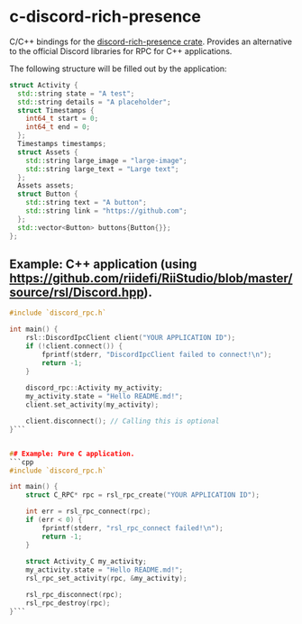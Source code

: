 # c-discord-rich-presence
C/C++ bindings for the [discord-rich-presence crate](). Provides an alternative to the official Discord libraries for RPC for C++ applications.

The following structure will be filled out by the application:
```cpp
struct Activity {
  std::string state = "A test";
  std::string details = "A placeholder";
  struct Timestamps {
    int64_t start = 0;
    int64_t end = 0;
  };
  Timestamps timestamps;
  struct Assets {
    std::string large_image = "large-image";
    std::string large_text = "Large text";
  };
  Assets assets;
  struct Button {
    std::string text = "A button";
    std::string link = "https://github.com";
  };
  std::vector<Button> buttons{Button{}};
};
```

## Example: C++ application (using https://github.com/riidefi/RiiStudio/blob/master/source/rsl/Discord.hpp).
```c
#include `discord_rpc.h`

int main() {
	rsl::DiscordIpcClient client("YOUR APPLICATION ID");
	if (!client.connect()) {
		fprintf(stderr, "DiscordIpcClient failed to connect!\n");
		return -1;
	}
	
	discord_rpc::Activity my_activity;
	my_activity.state = "Hello README.md!";
	client.set_activity(my_activity);

	client.disconnect(); // Calling this is optional
}```


## Example: Pure C application.
```cpp
#include `discord_rpc.h`

int main() {
	struct C_RPC* rpc = rsl_rpc_create("YOUR APPLICATION ID");

	int err = rsl_rpc_connect(rpc);
	if (err < 0) {
		fprintf(stderr, "rsl_rpc_connect failed!\n");
		return -1;
	}
	
	struct Activity_C my_activity;
	my_activity.state = "Hello README.md!";
	rsl_rpc_set_activity(rpc, &my_activity);

	rsl_rpc_disconnect(rpc);
	rsl_rpc_destroy(rpc);
}```
